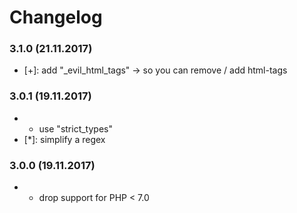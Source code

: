 # Changelog

### 3.1.0 (21.11.2017)
* [+]: add "_evil_html_tags" -> so you can remove / add html-tags

### 3.0.1 (19.11.2017)
* [!]: "php": ">=7.0"
  * use "strict_types"
* [*]: simplify a regex

### 3.0.0 (19.11.2017)
* [!]: "php": ">=7.0" 
  * drop support for PHP < 7.0
